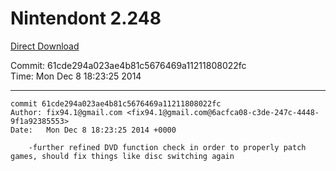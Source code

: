 # Nintendont 2.248
[Direct Download](./Nintendont.zip)

Commit: 61cde294a023ae4b81c5676469a11211808022fc  
Time: Mon Dec 8 18:23:25 2014   

-----

```
commit 61cde294a023ae4b81c5676469a11211808022fc
Author: fix94.1@gmail.com <fix94.1@gmail.com@6acfca08-c3de-247c-4448-9f1a92385553>
Date:   Mon Dec 8 18:23:25 2014 +0000

    -further refined DVD function check in order to properly patch games, should fix things like disc switching again
```
